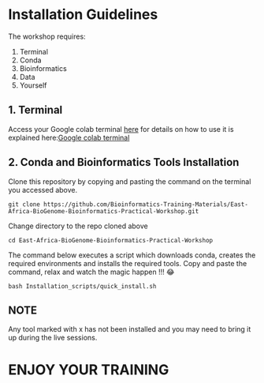 # Installation Guidelines

The workshop requires:
1. Terminal
2. Conda
3. Bioinformatics
5. Data
6. Yourself

## 1. Terminal

Access your Google colab terminal [here](https://colab.research.google.com/) for details on how to use it is explained here:[Google colab terminal](https://youtu.be/pvUU3eVPU5U)

## 2. Conda and Bioinformatics Tools Installation

Clone this repository by copying and pasting the command on the terminal you accessed above.

```
git clone https://github.com/Bioinformatics-Training-Materials/East-Africa-BioGenome-Bioinformatics-Practical-Workshop.git
```
Change directory to the repo cloned above

```
cd East-Africa-BioGenome-Bioinformatics-Practical-Workshop
```
The command below executes a script which downloads conda, creates the required environments and installs the required tools. Copy and paste the command, relax and watch the magic happen !!! 😂

```
bash Installation_scripts/quick_install.sh
```

## NOTE

Any tool marked with x has not been installed and you may need to bring it up during the live sessions.

# ENJOY YOUR TRAINING





